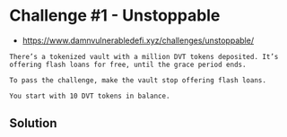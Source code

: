 # Challenge #1 - Unstoppable

- https://www.damnvulnerabledefi.xyz/challenges/unstoppable/

```
There’s a tokenized vault with a million DVT tokens deposited. It’s offering flash loans for free, until the grace period ends.

To pass the challenge, make the vault stop offering flash loans.

You start with 10 DVT tokens in balance.
```

## Solution

